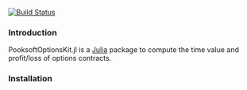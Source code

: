 [![Build Status](https://travis-ci.com/Pooksoft/PooksoftOptionsKit.jl.svg?branch=master)](https://travis-ci.com/Pooksoft/PooksoftOptionsKit.jl)

### Introduction
PooksoftOptionsKit.jl is a [Julia](https://www.julialang.org) package to compute the time value and profit/loss of options contracts. 

### Installation
